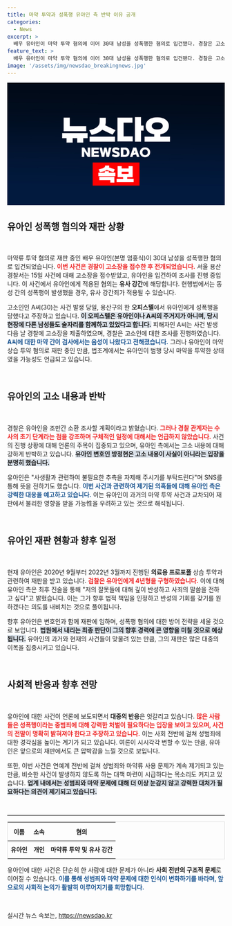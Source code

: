 ```yaml
---
title: 마약 투약과 성폭행 유아인 측 반박 이유 공개
categories:
  - News
excerpt: >
  배우 유아인이 마약 투약 혐의에 이어 30대 남성을 성폭행한 혐의로 입건됐다. 경찰은 고소장을 접수하고 조사를 진행 중이며, 유아인 측은 혐의를 부인하고 있다. 사건의 진실은 무엇일까? 클릭해서 확인해보세요!
feature_text: >
  배우 유아인이 마약 투약 혐의에 이어 30대 남성을 성폭행한 혐의로 입건됐다. 경찰은 고소장을 접수하고 조사를 진행 중이며, 유아인 측은 혐의를 부인하고 있다. 사건의 진실은 무엇일까? 클릭해서 확인해보세요!
image: '/assets/img/newsdao_breakingnews.jpg'
---
```


<p><img src="/assets/img/newsdao_breakingnews.jpg" alt="cryptoinkorea 속보" /></p>

<h2 data-ke-size="size26">유아인 성폭행 혐의와 재판 상황</h2>

<p data-ke-size="size16">&nbsp;</p>

<p data-ke-size="size16">마약류 투약 혐의로 재판 중인 배우 유아인(본명 엄홍식)이 30대 남성을 성폭행한 혐의로 입건되었습니다. <b><span style="color: #ee2323;">이번 사건은 경찰이 고소장을 접수한 후 전개되었습니다.</span></b> 서울 용산경찰서는 15일 사건에 대해 고소장을 접수받았고, 유아인을 입건하여 조사를 진행 중입니다. 이 사건에서 유아인에게 적용된 혐의는 <b>유사 강간</b>에 해당합니다. 현행법에서는 동성 간의 성폭행이 발생했을 경우, 유사 강간죄가 적용될 수 있습니다.</p>

<p data-ke-size="size16">고소인인 A씨(30)는 사건 발생 당일, 용산구의 한 <b>오피스텔</b>에서 유아인에게 성폭행을 당했다고 주장하고 있습니다. <b><span style="background-color: #21538527;">이 오피스텔은 유아인이나 A씨의 주거지가 아니며, 당시 현장에 다른 남성들도 술자리를 함께하고 있었다고 합니다.</span></b> 피해자인 A씨는 사건 발생 다음 날 경찰에 고소장을 제출하였으며, 경찰은 고소인에 대한 조사를 진행하였습니다. <b><span style="color: #1a5490;">A씨에 대한 마약 간이 검사에서는 음성이 나왔다고 전해졌습니다.</span></b> 그러나 유아인이 마약 상습 투약 혐의로 재판 중인 만큼, 법조계에서는 유아인이 범행 당시 마약을 투약한 상태였을 가능성도 언급되고 있습니다.</p>

<p data-ke-size="size16">&nbsp;</p>

<h2 data-ke-size="size26">유아인의 고소 내용과 반박</h2>

<p data-ke-size="size16">&nbsp;</p>

<p data-ke-size="size16">경찰은 유아인을 조만간 소환 조사할 계획이라고 밝혔습니다. <b><span style="color: #ee2323;">그러나 경찰 관계자는 수사의 초기 단계라는 점을 강조하며 구체적인 일정에 대해서는 언급하지 않았습니다.</span></b> 사건의 진행 상황에 대해 언론의 주목이 집중되고 있으며, 유아인 측에서는 고소 내용에 대해 강하게 반박하고 있습니다. <b><span style="background-color: #21538527;">유아인 변호인 방정현은 고소 내용이 사실이 아니라는 입장을 분명히 했습니다.</span></b></p>

<p data-ke-size="size16">유아인은 "사생활과 관련하여 불필요한 추측을 자제해 주시기를 부탁드린다"며 SNS를 통해 뜻을 전하기도 했습니다. <b><span style="color: #1a5490;">이번 사건과 관련하여 제기된 의혹들에 대해 유아인 측은 강력한 대응을 예고하고 있습니다.</span></b> 이는 유아인이 과거의 마약 투약 사건과 교차되어 재판에서 불리한 영향을 받을 가능性을 우려하고 있는 것으로 해석됩니다.</p>

<p data-ke-size="size16">&nbsp;</p>

<h2 data-ke-size="size26">유아인 재판 현황과 향후 일정</h2>

<p data-ke-size="size16">&nbsp;</p>

<p data-ke-size="size16">현재 유아인은 2020년 9월부터 2022년 3월까지 진행된 <b>의료용 프로포폴</b> 상습 투약과 관련하여 재판을 받고 있습니다. <b><span style="color: #ee2323;">검찰은 유아인에게 4년형을 구형하였습니다.</span></b> 이에 대해 유아인 측은 최후 진술을 통해 "저의 잘못들에 대해 깊이 반성하고 사죄의 말씀을 전하고 싶다"고 밝혔습니다. 이는 그가 향후 법적 책임을 인정하고 반성의 기회를 갖기를 원하겠다는 의도를 내비치는 것으로 풀이됩니다.</p>

<p data-ke-size="size16">향후 유아인은 변호인과 함께 재판에 임하며, 성폭행 혐의에 대한 방어 전략을 세울 것으로 보입니다. <b><span style="background-color: #21538527;">법원에서 내리는 최종 판단이 그의 향후 경력에 큰 영향을 미칠 것으로 예상됩니다.</span></b> 유아인의 과거와 현재의 사건들이 맞물려 있는 만큼, 그의 재판은 많은 대중의 이목을 집중시키고 있습니다.</p>

<p data-ke-size="size16">&nbsp;</p>

<h2 data-ke-size="size26">사회적 반응과 향후 전망</h2>

<p data-ke-size="size16">&nbsp;</p>

<p data-ke-size="size16">유아인에 대한 사건이 언론에 보도되면서 <b>대중의 반응</b>은 엇갈리고 있습니다. <b><span style="color: #ee2323;">많은 사람들은 성폭행이라는 중범죄에 대해 강력한 처벌이 필요하다는 입장을 보이고 있으며, 사건의 전말이 명확히 밝혀져야 한다고 주장하고 있습니다.</span></b> 이는 사회 전반에 걸쳐 성범죄에 대한 경각심을 높이는 계기가 되고 있습니다. 여론이 시시각각 변할 수 있는 만큼, 유아인은 앞으로의 재판에서도 큰 압박감을 느낄 것으로 보입니다.</p>

<p data-ke-size="size16">또한, 이번 사건은 연예계 전반에 걸쳐 성범죄와 마약류 사용 문제가 계속 제기되고 있는 만큼, 비슷한 사건이 발생하지 않도록 하는 대책 마련이 시급하다는 목소리도 커지고 있습니다. <b><span style="background-color: #21538527;">업계 내에서는 성범죄와 마약 문제에 대해 더 이상 눈감지 않고 강력한 대처가 필요하다는 의견이 제기되고 있습니다.</span></b></p>

<p data-ke-size="size16">&nbsp;</p>

<hr />

<table style="width: 100%; border: 1px solid #dddddd;">
    <thead>
        <tr>
            <th style="text-align: center; height: 35px;"><b>이름</b></th>
            <th style="text-align: center; height: 35px;"><b>소속</b></th>
            <th style="text-align: center; height: 35px;"><b>혐의</b></th>
        </tr>
    </thead>
    <tbody>
        <tr>
            <td style="text-align: center; height: 35px;"><b>유아인</b></td>
            <td style="text-align: center; height: 35px;"><b>개인</b></td>
            <td style="text-align: center; height: 35px;"><b>마약류 투약 및 유사 강간</b></td>
        </tr>
    </tbody>
</table>

<p data-ke-size="size16">유아인에 대한 사건은 단순히 한 사람에 대한 문제가 아니라 <b>사회 전반의 구조적 문제</b>로 이어질 수 있습니다. <b><span style="color: #1a5490;">이를 통해 성범죄와 마약 문제에 대한 인식이 변화하기를 바라며, 앞으로의 사회적 논의가 활발히 이루어지기를 희망합니다.</span></b></p>

<p data-ke-size="size16">&nbsp;</p>
실시간 뉴스 속보는, <a href="https://newsdao.kr" rel="dofollow">https://newsdao.kr</a>


